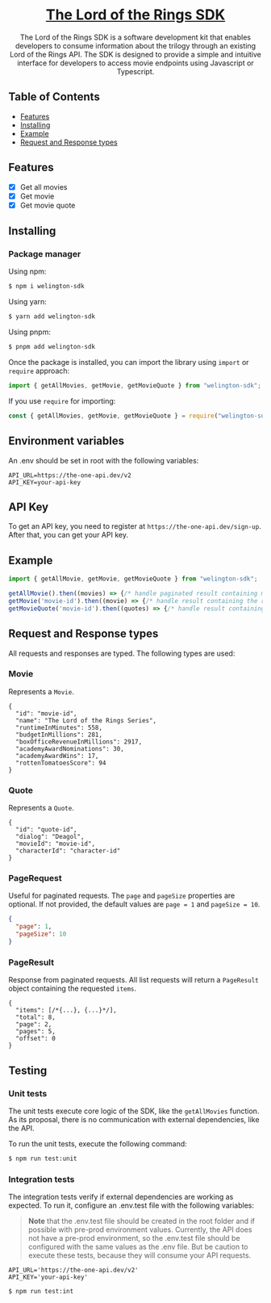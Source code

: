 <h1 align="center">
   <b>
        <a href="https://axios-http.com">The Lord of the Rings SDK</a><br>
    </b>
</h1>

<p align="center">The Lord of the Rings SDK is a software development kit that enables developers to consume information about the trilogy through an existing Lord of the Rings API. The SDK is designed to provide a simple and intuitive interface for developers to access movie endpoints using Javascript or Typescript. </p>

## Table of Contents

- [Features](#features)
- [Installing](#installing)
- [Example](#example)
- [Request and Response types](#request-and-response-types)


## Features

- [x] Get all movies
- [x] Get movie
- [x] Get movie quote

## Installing

### Package manager

Using npm:

```bash
$ npm i welington-sdk
```

Using yarn:

```bash
$ yarn add welington-sdk
```

Using pnpm:

```bash
$ pnpm add welington-sdk
```

Once the package is installed, you can import the library using `import` or `require` approach:

```js
import { getAllMovies, getMovie, getMovieQuote } from "welington-sdk";
```

If you use `require` for importing:

```js
const { getAllMovies, getMovie, getMovieQuote } = require("welington-sdk");
```

## Environment variables
An .env should be set in root with the following variables:
```
API_URL=https://the-one-api.dev/v2
API_KEY=your-api-key
```

## API Key
To get an API key, you need to register at `https://the-one-api.dev/sign-up`. After that, you can get your API key.

## Example
```js
import { getAllMovie, getMovie, getMovieQuote } from "welington-sdk";

getAllMovie().then((movies) => {/* handle paginated result containing movies */})
getMovie('movie-id').then((movie) => {/* handle result containing the requested movie */})
getMovieQuote('movie-id').then((quotes) => {/* handle result containing movie quotes */})
```
## Request and Response types
All requests and responses are typed. The following types are used:

### Movie
Represents a `Movie`.
```json5
{
  "id": "movie-id",
  "name": "The Lord of the Rings Series",
  "runtimeInMinutes": 558,
  "budgetInMillions": 281,
  "boxOfficeRevenueInMillions": 2917,
  "academyAwardNominations": 30,
  "academyAwardWins": 17,
  "rottenTomatoesScore": 94
}
```

### Quote
Represents a `Quote`.
```json5
{
  "id": "quote-id",
  "dialog": "Deagol",
  "movieId": "movie-id",
  "characterId": "character-id"
}
```

### PageRequest
Useful for paginated requests. The `page` and `pageSize` properties are optional. If not provided, the default values are `page = 1` and `pageSize = 10`.
```json
{
  "page": 1,
  "pageSize": 10
}
```

### PageResult
Response from paginated requests. All list requests will return a `PageResult` object containing the requested `items`.
```json5
{
  "items": [/*{...}, {...}*/],
  "total": 8,
  "page": 2,
  "pages": 5,
  "offset": 0
}
```

## Testing

### Unit tests

The unit tests execute core logic of the SDK, like the `getAllMovies` function. As its proposal, there is no communication with external dependencies, like the API.

To run the unit tests, execute the following command:

```bash
$ npm run test:unit
```
### Integration tests
The integration tests verify if external dependencies are working as expected. To run it, configure an .env.test file with the following variables:
> **Note** that the .env.test file should be created in the root folder and if possible with pre-prod environment values. Currently, the API does not have a pre-prod environment, so the .env.test file should be configured with the same values as the .env file. But be caution to execute these tests, because they will consume your API requests.
> 
```
API_URL='https://the-one-api.dev/v2'
API_KEY='your-api-key'
```
```bash
$ npm run test:int
```
